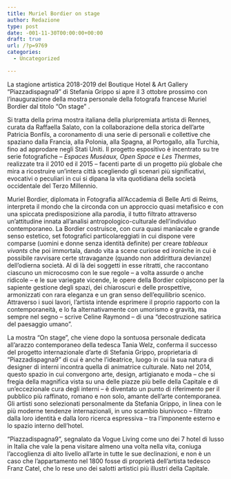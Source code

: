 ```yaml
---
title: Muriel Bordier on stage
author: Redazione
type: post
date: -001-11-30T00:00:00+00:00
draft: true
url: /?p=9769
categories:
  - Uncategorized

---
```

La stagione artistica 2018-2019 del Boutique Hotel & Art Gallery “Piazzadispagna9” di Stefania Grippo si apre il 3 ottobre prossimo con l’inaugurazione della mostra personale della fotografa francese Muriel Bordier dal titolo “On stage” .

Si tratta della prima mostra italiana della pluripremiata artista di Rennes, curata da Raffaella Salato, con la collaborazione della storica dell’arte Patricia Bonfils, a coronamento di una serie di personali e collettive che spaziano dalla Francia, alla Polonia, alla Spagna, al Portogallo, alla Turchia, fino ad approdare negli Stati Uniti. Il progetto espositivo è incentrato su tre serie fotografiche – _Espaces Muséaux, Open Space_ e _Les Thermes_, realizzate tra il 2010 ed il 2015 – facenti parte di un progetto più globale che mira a ricostruire un’intera città scegliendo gli scenari più significativi, evocativi o peculiari in cui si dipana la vita quotidiana della società occidentale del Terzo Millennio.

Muriel Bordier, diplomata in Fotografia all’Accademia di Belle Arti di Reims, interpreta il mondo che la circonda con un approccio quasi metafisico e con una spiccata predisposizione alla parodia, il tutto filtrato attraverso un’attitudine innata all’analisi antropologico-culturale dell’individuo contemporaneo. La Bordier costruisce, con cura quasi maniacale e grande senso estetico, set fotografici particolareggiati in cui dispone vere comparse (uomini e donne senza identità definite) per creare _tableaux vivants_ che poi immortala, dando vita a scene curiose ed ironiche in cui è possibile ravvisare certe stravaganze (quando non addirittura devianze) dell’odierna società. Al di là dei soggetti in esse ritratti, che raccontano ciascuno un microcosmo con le sue regole – a volta assurde o anche ridicole – e le sue variegate vicende, le opere della Bordier colpiscono per la sapiente gestione degli spazi, dei chiaroscuri e delle prospettive, armonizzati con rara eleganza e un gran senso dell’equilibrio scenico. Attraverso i suoi lavori, l’artista intende esprimere il proprio rapporto con la contemporaneità, e lo fa alternativamente con umorismo e gravità, ma sempre nel segno – scrive Celine Raymond – di una “decostruzione satirica del paesaggio umano”.

La mostra “On stage”, che viene dopo la sontuosa personale dedicata all’arazzo contemporaneo della tedesca Tania Welz, conferma il successo del progetto internazionale d’arte di Stefania Grippo, proprietaria di “Piazzadispagna9” di cui è anche l’ideatrice, luogo in cui la sua natura di designer di interni incontra quella di animatrice culturale. Nato nel 2014, questo spazio in cui convergono arte, design, artigianato e moda – che si fregia della magnifica vista su una delle piazze più belle della Capitale e di un’eccezionale cura degli interni – è diventato un punto di riferimento per il pubblico più raffinato, romano e non solo, amante dell’arte contemporanea. Gli artisti sono selezionati personalmente da Stefania Grippo, in linea con le più moderne tendenze internazionali, in uno scambio biunivoco – filtrato dalla loro identità e dalla loro ricerca espressiva – tra l&#8217;imponente esterno e lo spazio interno dell&#8217;hotel.

“Piazzadispagna9”, segnalato da Vogue Living come uno dei 7 hotel di lusso in Italia che vale la pena visitare almeno una volta nella vita, coniuga l’accoglienza di alto livello all’arte in tutte le sue declinazioni, e non è un caso che l&#8217;appartamento nel 1800 fosse di proprietà dell&#8217;artista tedesco Franz Catel, che lo rese uno dei salotti artistici più illustri della Capitale.
